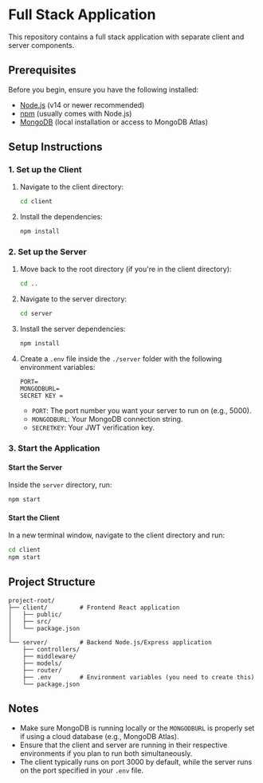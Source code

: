 # Full Stack Application

This repository contains a full stack application with separate client and server components.

## Prerequisites

Before you begin, ensure you have the following installed:
- [Node.js](https://nodejs.org/) (v14 or newer recommended)
- [npm](https://www.npmjs.com/) (usually comes with Node.js)
- [MongoDB](https://www.mongodb.com/try/download/community) (local installation or access to MongoDB Atlas)

## Setup Instructions

### 1. Set up the Client

1. Navigate to the client directory:
   ```bash
   cd client
   ```

2. Install the dependencies:
   ```bash
   npm install
   ```

### 2. Set up the Server

1. Move back to the root directory (if you're in the client directory):
   ```bash
   cd ..
   ```

2. Navigate to the server directory:
   ```bash
   cd server
   ```

3. Install the server dependencies:
   ```bash
   npm install
   ```

4. Create a `.env` file inside the `./server` folder with the following environment variables:
   ```
   PORT= 
   MONGODBURL= 
   SECRET KEY = 
   ```
   * `PORT`: The port number you want your server to run on (e.g., 5000).
   * `MONGODBURL`: Your MongoDB connection string.
   * `SECRETKEY`: Your JWT verification key.

### 3. Start the Application

#### Start the Server
Inside the `server` directory, run:
```bash
npm start
```

#### Start the Client
In a new terminal window, navigate to the client directory and run:
```bash
cd client
npm start
```

## Project Structure

```
project-root/
├── client/         # Frontend React application
│   ├── public/
│   ├── src/
│   └── package.json
│
└── server/         # Backend Node.js/Express application
    ├── controllers/
    ├── middleware/
    ├── models/
    ├── router/
    ├── .env        # Environment variables (you need to create this)
    └── package.json
```

## Notes

* Make sure MongoDB is running locally or the `MONGODBURL` is properly set if using a cloud database (e.g., MongoDB Atlas).
* Ensure that the client and server are running in their respective environments if you plan to run both simultaneously.
* The client typically runs on port 3000 by default, while the server runs on the port specified in your `.env` file.